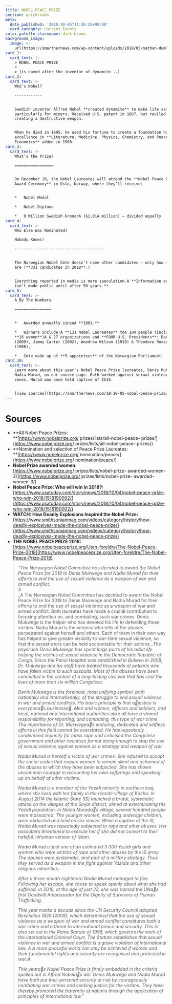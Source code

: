 ```yaml
---
title: NOBEL PEACE PRIZE
section: quickreads
meta:
  date_published: '2018-10-05T11:36:26+00:00'
  card_category: Current Events
color_palette_classname: dark-brown
background_image:
  image: >-
    url(https://smarthernews.com/wp-content/uploads/2018/05/nathan-dumlao-583574-unsplash-scaled.jpg)
card_1:
  card_text: |-
    > NOBEL PEACE PRIZE
    > 
    > (is named after the inventor of dynamite...)
card_2:
  card_text: >-
    Who’s Nobel?

    ------------


    Swedish inventor Alfred Nobel **created dynamite** to make life safer,
    particularly for miners. Received U.S. patent in 1867, but reviled for
    creating a destructive weapon.


    When he died in 1895, he used his fortune to create a foundation honoring
    excellence in **Literature, Medicine, Physics, Chemistry, and Peace.A
    Economics** added in 1968.
card_3:
  card_text: >-
    What’s the Prize?

    =================


    On December 10, the Nobel Laureates will attend the **Nobel Peace Prize
    Award Ceremony** in Oslo, Norway, where they’ll receive:


    *   Nobel Medal

    *   Nobel Diploma

    *   9 Million Swedish kronorA ($1.01A million) – divided equally
card_4:
  card_text: >-
    Who Else Was Nominated?  

    Nobody Knows!

    ---------------------------------------


    The Norwegian Nobel Cmte doesn’t name other candidates – only how many they
    are (**331 candidates in 2018**.)


    Everything reported in media is mere speculation.A **Information on nominees
    isn’t made public until after 50 years.**
card_5:
  card_text: >-
    A By The Numbers

    ================


    *   Awarded annually sinceA **1901.**

    *   Winners include:A **131 Nobel Laureates** toA 104 people (includingA
    **16 women**)A & 27 organizations and **FOUR U.S. Presidents**: Barack Obama
    (2009), Jimmy Carter (2002), Woodrow Wilson (1919) & Theodore Roosevelt
    (1906),

    *   Cmte made up of **5 appointees** of the Norwegian Parliament.
card_10:
  card_text: >-
    Learn more about this year's Nobel Peace Prize laureates, Denis Mukwege &
    Nadia Murad, on our source page. Both worked against sexual violence in war
    zones. Murad was once held captive of ISIS.


    [view sources](https://smarthernews.com/18-10-05-nobel-peace-prize/)
---
```

Sources
=======

*   **All Nobel Peace Prizes:  
    **[https://www.nobelprize.org/ prizes/lists/all-nobel-peace- prizes/](https://www.nobelprize.org/ prizes/lists/all-nobel-peace- prizes/)
*   **Nomination and selection of Peace Prize Laureates:  
    **[https://www.nobelprize.org/ nomination/peace/](https://www.nobelprize.org/ nomination/peace/)
*   **Nobel Prize awarded women:**  
    [https://www.nobelprize.org/ prizes/lists/nobel-prize- awarded-women-3/](https://www.nobelprize.org/ prizes/lists/nobel-prize- awarded-women-3/)
*   **Nobel Peace Prize: Who will win in 2018?:**  
    [https://www.usatoday.com/story/news/2018/10/04/nobel-peace-prize-who-win-2018/1518190002/](https://www.usatoday.com/story/news/2018/10/04/nobel-peace-prize-who-win-2018/1518190002/)
*   **WATCH: How Deadly Explosions Inspired the Nobel Prize:**  
    [https://www.smithsonianmag.com/videos/category/history/how-deadly-explosives-made-the-nobel-peace-prize/](https://www.smithsonianmag.com/videos/category/history/how-deadly-explosives-made-the-nobel-peace-prize/)
*   **THE NOBEL PEACE PRIZE 2018:** [https://www.nobelpeaceprize.org/Uten-foreldre/The-Nobel-Peace-Prize-2018](https://www.nobelpeaceprize.org/Uten-foreldre/The-Nobel-Peace-Prize-2018)

> _“The Norwegian Nobel Committee has decided to award the Nobel Peace Prize for 2018 to Denis Mukwege and Nadia Murad for their efforts to end the use of sexual violence as a weapon of war and armed conflict._  
> _A_  
> _A The Norwegian Nobel Committee has decided to award the Nobel Peace Prize for 2018 to Denis Mukwege and Nadia Murad for their efforts to end the use of sexual violence as a weapon of war and armed conflict. Both laureates have made a crucial contribution to focusing attention on, and combating, such war crimes. Denis Mukwege is the helper who has devoted his life to defending these victims. Nadia Murad is the witness who tells of the abuses perpetrated against herself and others. Each of them in their own way has helped to give greater visibility to war-time sexual violence, so that the perpetrators can be held accountable for their actions.__The physician Denis Mukwege has spent large parts of his adult life helping the victims of sexual violence in the Democratic Republic of Congo. Since the Panzi Hospital was established in Bukavu in 2008, Dr. Mukwege and his staff have treated thousands of patients who have fallen victim to such assaults. Most of the abuses have been committed in the context of a long-lasting civil war that has cost the lives of more than six million Congolese._
> 
> _Denis Mukwege is the foremost, most unifying symbol, both nationally and internationally, of the struggle to end sexual violence in war and armed conflicts. His basic principle is that ajustice is everyoneas businessa. Men and women, officers and soldiers, and local, national and international authorities alike all have a shared responsibility for reporting, and combating, this type of war crime. The importance of Dr. Mukwegeas enduring, dedicated and selfless efforts in this field cannot be overstated. He has repeatedly condemned impunity for mass rape and criticised the Congolese government and other countries for not doing enough to stop the use of sexual violence against women as a strategy and weapon of war._
> 
> _Nadia Murad is herself a victim of war crimes. She refused to accept the social codes that require women to remain silent and ashamed of the abuses to which they have been subjected. She has shown uncommon courage in recounting her own sufferings and speaking up on behalf of other victims._
> 
> _Nadia Murad is a member of the Yazidi minority in northern Iraq, where she lived with her family in the remote village of Kocho. In August 2014 the Islamic State (IS) launched a brutal, systematic attack on the villages of the Sinjar district, aimed at exterminating the Yazidi population. In Nadia Muradas village, several hundred people were massacred. The younger women, including underage children, were abducted and held as sex slaves. While a captive of the IS, Nadia Murad was repeatedly subjected to rape and other abuses. Her assaulters threatened to execute her if she did not convert to their hateful, inhuman version of Islam._
> 
> _Nadia Murad is just one of an estimated 3 000 Yazidi girls and women who were victims of rape and other abuses by the IS army. The abuses were systematic, and part of a military strategy. Thus they served as a weapon in the fight against Yazidis and other religious minorities._
> 
> _After a three-month nightmare Nadia Murad managed to flee. Following her escape, she chose to speak openly about what she had suffered. In 2016, at the age of just 23, she was named the UNas first Goodwill Ambassador for the Dignity of Survivors of Human Trafficking._
> 
> _This year marks a decade since the UN Security Council adopted Resolution 1820 (2008), which determined that the use of sexual violence as a weapon of war and armed conflict constitutes both a war crime and a threat to international peace and security. This is also set out in the Rome Statute of 1998, which governs the work of the International Criminal Court. The Statute establishes that sexual violence in war and armed conflict is a grave violation of international law. A A more peaceful world can only be achieved if women and their fundamental rights and security are recognised and protected in war.A_
> 
> _This yearas Nobel Peace Prize is firmly embedded in the criteria spelled out in Alfred Nobelas will. Denis Mukwege and Nadia Murad have both put their personal security at risk by courageously combating war crimes and seeking justice for the victims. They have thereby promoted the fraternity of nations through the application of principles of international law.”_